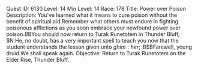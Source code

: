 Quest ID: 6130
Level: 14
Min Level: 14
Race: 178
Title: Power over Poison
Description: You've learned what it means to cure poison without the benefit of spiritual aid.Remember what others must endure in fighting poisonous afflictions as you soon embrace your newfound power over poison.$B$BYou should now return to Turak Runetotem in Thunder Bluff, $N.He, no doubt, has a very important spell to teach you now that the student understands the lesson given unto $g him : her;.$B$BFarewell, young druid.We shall speak again.
Objective: Return to Turak Runetotem on the Elder Rise, Thunder Bluff.
